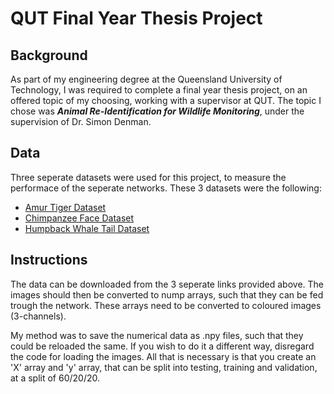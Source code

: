 # QUT Final Year Thesis Project

## Background
As part of my engineering degree at the Queensland University of Technology, I was required to complete a final year thesis project, on an offered topic of my choosing, working with a supervisor at QUT. The topic I chose was ***Animal Re-Identification for Wildlife Monitoring***, under the supervision of Dr. Simon Denman.

## Data
Three seperate datasets were used for this project, to measure the performace of the seperate networks.
These 3 datasets were the following:
- [Amur Tiger Dataset](https://cvwc2019.github.io/challenge.html)
- [Chimpanzee Face Dataset](https://github.com/cvjena/chimpanzee_faces)
- [Humpback Whale Tail Dataset](https://www.kaggle.com/c/humpback-whale-identification/data)

## Instructions
The data can be downloaded from the 3 seperate links provided above. The images should then be converted to nump arrays, such that they can be fed trough the network. These arrays need to be converted to coloured images (3-channels).

My method was to save the numerical data as .npy files, such that they could be reloaded the same. If you wish to do it a different way, disregard the code for loading the images. All that is necessary is that you create an 'X' array and 'y' array, that can be split into testing, training and validation, at a split of 60/20/20.